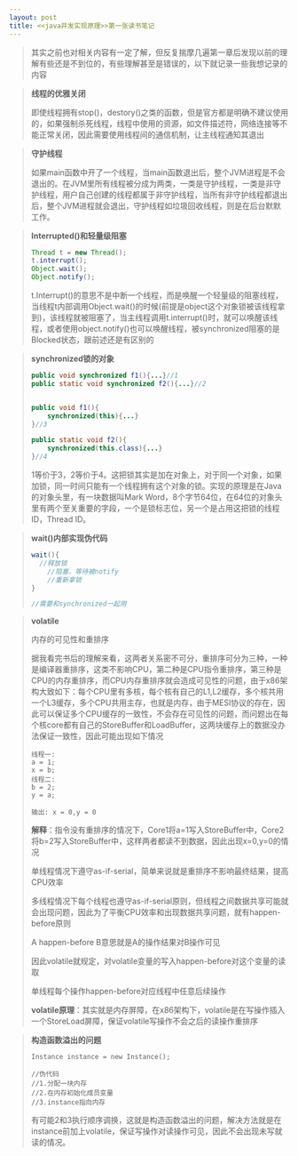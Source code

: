 ```yaml
---
layout: post
title: <<java并发实现原理>>第一张读书笔记
---
```


> 其实之前也对相关内容有一定了解，但反复揣摩几遍第一章后发现以前的理解有些还是不到位的，有些理解甚至是错误的，以下就记录一些我想记录的内容

> **线程的优雅关闭**
>
> 即使线程拥有stop()，destory()之类的函数，但是官方都是明确不建议使用的，如果强制杀死线程，线程中使用的资源，如文件描述符，网络连接等不能正常关闭，因此需要使用线程间的通信机制，让主线程通知其退出

> **守护线程**
>
> 如果main函数中开了一个线程，当main函数退出后，整个JVM进程是不会退出的。在JVM里所有线程被分成为两类，一类是守护线程，一类是非守护线程，用户自己创建的线程都属于非守护线程，当所有非守护线程都退出后，整个JVM进程就会退出，守护线程如垃圾回收线程，则是在后台默默工作。

> **Interrupted()和轻量级阻塞**
>
> ```java
> Thread t = new Thread();
> t.interrupt();
> Object.wait();
> Object.notify();
> ```
>
> t.Interrupt()的意思不是中断一个线程，而是唤醒一个轻量级的阻塞线程，当线程t内部调用Object.wait()的时候(前提是object这个对象锁被该线程拿到)，该线程就被阻塞了，当主线程调用t.interrupt()时，就可以唤醒该线程，或者使用object.notify()也可以唤醒线程，被synchronized阻塞的是Blocked状态，跟前述还是有区别的

> **synchronized锁的对象**
>
> ```java
> public void synchronized f1(){...}//1
> public static void synchronized f2(){...}//2
> 
> 
> public void f1(){
>     synchronized(this){...}
> }//3
> 
> public static void f2(){
>     synchronized(this.class){...}
> }//4
> ```
>
> 1等价于3，2等价于4。这把锁其实是加在对象上，对于同一个对象，如果加锁，同一时间只能有一个线程拥有这个对象的锁。实现的原理是在Java的对象头里，有一块数据叫Mark Word，8个字节64位，在64位的对象头里有两个至关重要的字段，一个是锁标志位，另一个是占用这把锁的线程ID，Thread ID。

> **wait()内部实现伪代码**
>
> ```java
> wait(){
> 	//释放锁
>     //阻塞，等待被notify
>     //重新拿锁
> }
> 
> //需要和synchronized一起用
> ```

> **volatile**
>
> 内存的可见性和重排序
>
> 据我看完书后的理解来看，这两者关系密不可分，重排序可分为三种，一种是编译器重排序，这类不影响CPU，第二种是CPU指令重排序，第三种是CPU的内存重排序，而CPU内存重排序就会造成可见性的问题，由于x86架构大致如下：每个CPU里有多核，每个核有自己的L1,L2缓存，多个核共用一个L3缓存，多个CPU共用主存，也就是内存，由于MESI协议的存在，因此可以保证多个CPU缓存的一致性，不会存在可见性的问题，而问题出在每个核core都有自己的StoreBuffer和LoadBuffer，这两块缓存上的数据没办法保证一致性，因此可能出现如下情况
>
> ```
> 线程一:
> a = 1;
> x = b;
> 线程二:
> b = 2;
> y = a;
> 
> 输出: x = 0,y = 0
> ```
>
> **解释**：指令没有重排序的情况下，Core1将a=1写入StoreBuffer中，Core2将b=2写入StoreBuffer中，这样两者都读不到数据，因此出现x=0,y=0的情况
>
> 单线程情况下遵守as-if-serial，简单来说就是重排序不影响最终结果，提高CPU效率
>
> 多线程情况下每个线程也遵守as-if-serial原则，但线程之间数据共享可能就会出现问题，因此为了平衡CPU效率和出现数据共享问题，就有happen-before原则
>
> A happen-before B意思就是A的操作结果对B操作可见
>
> 因此volatile就规定，对volatile变量的写入happen-before对这个变量的读取
>
> 单线程每个操作happen-before对应线程中任意后续操作
>
> **volatile原理**：其实就是内存屏障，在x86架构下，volatile是在写操作插入一个StoreLoad屏障，保证volatile写操作不会之后的读操作重排序

> **构造函数溢出的问题**
>
> ```
> Instance instance = new Instance();
> 
> //伪代码
> //1.分配一块内存
> //2.在内存初始化成员变量
> //3.instance指向内存
> ```
>
> 有可能2和3执行顺序调换，这就是构造函数溢出的问题，解决方法就是在instance前加上volatile，保证写操作对读操作可见，因此不会出现未写就读的情况。